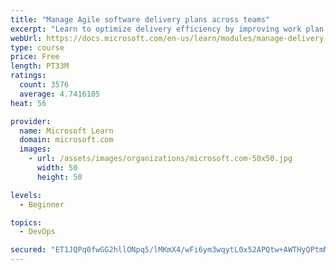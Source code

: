 ```yaml
---
title: "Manage Agile software delivery plans across teams"
excerpt: "Learn to optimize delivery efficiency by improving work plan visibility across teams."
webUrl: https://docs.microsoft.com/en-us/learn/modules/manage-delivery-plans/
type: course
price: Free
length: PT33M
ratings:
  count: 3576
  average: 4.7416105
heat: 56

provider:
  name: Microsoft Learn
  domain: microsoft.com
  images:
    - url: /assets/images/organizations/microsoft.com-50x50.jpg
      width: 50
      height: 50

levels:
  - Beginner

topics:
  - DevOps

secured: "ET1JQPq0fwGG2hllONpq5/lMKmX4/wFi6ym3wqytL0x52APQtw+AWTHyQPtmMAH2u9UooAd3sZWKMB0jjjvkULrdoutAIIVVPer6b8mNC1hO+Jgej1p6ygXdaeKXlRUtUDh7NvY1WTDjvwVZQ1IFYQ6y/IErdFXhgnmcayJtyyi/+ZzoP3SvBKtTucEG2oiXSwsvcFOqhW4sCQSYIyXwUQGMxvph9/HAb+CR/jr9zS88BfUCWw9Vyz5pV8AfIupFXqhJ+yl/gwrL6ufj6tavit6pi8ejWG5zTpvxVge8X8Sc+Ld6/8+1UP0B269fyavLc5cED9IrHH8ktuE9+T7JWlo0ZnPudXkA00I/Uu3byBzbpWXcCjo+qaYVsYDYmpe6TUe+t2C5S2+YqIRFfOpgsCyStlTkLJKXtOyWDtFuCkU=;SQ9kPaYj0NxnCOdV6zLAVg=="
---
```


